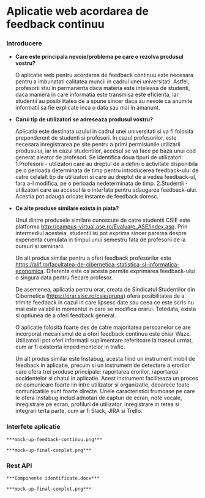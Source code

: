 # Aplicatie web acordarea de feedback continuu

### Introducere

- **Care este principala nevoie/problema pe care o rezolva produsul vostru?**

	O aplicatie web pentru acordarea de feedback continuu este necesara pentru a imbunatati calitatea muncii in cadrul unei universitati. Astfel, profesorii stiu in permanenta daca materia este inteleasa de studenti, daca maniera in care informatia este transmisa este eficienta, iar studentii au posibilitatea de a spune sincer daca au nevoie ca anumite informatii sa fie explicate inca o data sau mai in amanunt. 

- **Carui tip de utilizatori se adreseaza produsul vostru?**

	Aplicatia este destinata uzului in cadrul unei universitati si va fi folosita preponderent de studenti si profesori. In cazul profesorilor, este necesara inregistrarea pe site pentru a primi permisiunile utilizarii produsului, iar in cazul studentilor, accesul se va face pe baza unui cod generat aleator de profesori. Se identifica doua tipuri de utilizatori:
	1.Profesorii - utilizatori care au dreptul de a defini o activitate disponibila pe o perioada determinata de timp pentru introducerea feedback-ului de catre celalalt tip de utilizatori si care au dreptul de a vedea feedback-ul, fara a-l modifica, pe o perioada nedeterminata de timp.
	2.Studentii - utilizatori care au accesul la o interfata pentru adaugarea feedback-ului. Acestia pot adauga oricate instante de feedback doresc.


- **Ce alte produse similare exista in piata?**

	Unul dintre produsele similare cunoscute de catre studentii CSIE este platforma http://campus-virtual.ase.ro/Evaluare_ASE/index.asp. Prin intermediul acesteia, studentii isi pot exprima sincer parerea despre experienta cumulata in timpul unui semestru fata de profesorii de la cursuri si seminarii.

	Un alt produs similar pentru a oferi feedback profesorilor este https://alif.ro/facultatea-de-cibernetica-statistica-si-informatica-economica. Diferenta este ca acesta permite exprimarea feedback-ului o singura data pentru fiecare profesor.

	De asemenea, aplicatia pentru orar, creata de Sindicatul Studentilor din Cibernetica (https://orar.sisc.ro/csie/grupa) ofera posibilitatea de a trimite feedback in cazul in care lipsesc date sau ceea ce este scris nu mai este valabil in momentul in care se modifica orarul. Totodata, exista si optiunea de a oferi feedback general.

	O aplicatie folosita foarte des de catre majoritatea persoanelor ce are incorporat mecanismul de a oferi feedback continuu este chiar Waze. Utilizatorii pot oferi informatii suplimentare referitoare la traseul urmat, cum ar fi existenta impedimentelor in trafic.

	Un alt produs similar este Instabug, acesta fiind un instrument mobil de feedback in aplicatie, precum si un instrument de detectare a erorilor care ofera trei produse principale: raportarea erorilor, raportarea accidentelor si chatul in aplicatie. Acest instrument faciliteaza un proces de comunicare foarte lin intre utilizator si organizatie, deoarece toate comunicatiile sunt foarte directe. Unele caracteristici frumoase pe care le ofera Instabug includ adnotari de capturi de ecran, note vocale, inregistrare pe ecran, profiluri de utilizator, inregistrare in retea si integrari terta parte, cum ar fi Slack, JIRA si Trello.


### Interfete aplicatie

	***mock-up-feedback-continuu.png***

	***mock-up-final-complet.png***


### Rest API

	***Componente identificate.docx***

	***mock-up-final-complet.png***
